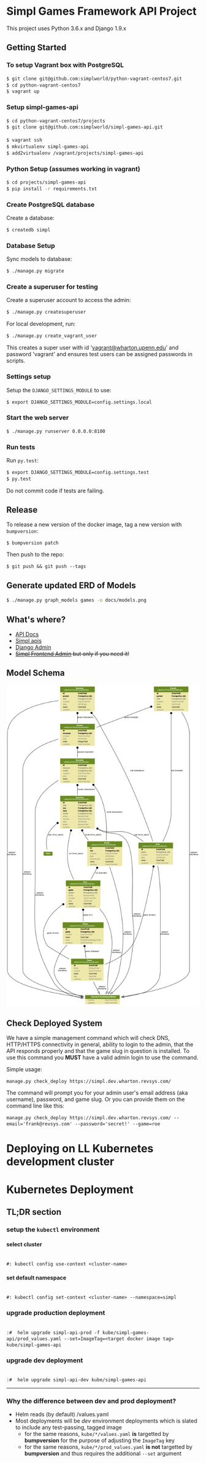 # Simpl Games Framework API Project

This project uses Python 3.6.x and Django 1.9.x

## Getting Started

### To setup Vagrant box with PostgreSQL

```bash
$ git clone git@github.com:simplworld/python-vagrant-centos7.git
$ cd python-vagrant-centos7
$ vagrant up
```

### Setup simpl-games-api

```bash
$ cd python-vagrant-centos7/projects
$ git clone git@github.com:simplworld/simpl-games-api.git

$ vagrant ssh
$ mkvirtualenv simpl-games-api
$ add2virtualenv /vagrant/projects/simpl-games-api
```

### Python Setup (assumes working in vagrant)

```bash
$ cd projects/simpl-games-api
$ pip install -r requirements.txt
```

### Create PostgreSQL database

Create a database:

```bash
$ createdb simpl
```

### Database Setup

Sync models to database:

```bash
$ ./manage.py migrate
```

### Create a superuser for testing

Create a superuser account to access the admin:

```bash
$ ./manage.py createsuperuser
```

For local development, run:

```bash
$ ./manage.py create_vagrant_user
```

This creates a super user with id 'vagrant@wharton.upenn.edu' and password 'vagrant' and ensures test users can be assigned passwords in scripts.

### Settings setup

Setup the `DJANGO_SETTINGS_MODULE` to use:

```bash
$ export DJANGO_SETTINGS_MODULE=config.settings.local
```

### Start the web server

```bash
$ ./manage.py runserver 0.0.0.0:8100
```

### Run tests

Run `py.test`:

```bash
$ export DJANGO_SETTINGS_MODULE=config.settings.test
$ py.test
```

Do not commit code if tests are failing.

## Release

To release a new version of the docker image, tag a new version with `bumpversion`:

```
$ bumpversion patch
```

Then push to the repo:

```
$ git push && git push --tags
```


## Generate updated ERD of Models

```bash
$ ./manage.py graph_models games -o docs/models.png
```

## What's where?

- [API Docs](http://localhost:8100/)
- [Simpl apis](http://localhost:8100/apis/)
- [Django Admin](http://localhost:8100/admin/)
- ~~[Simpl Frontend Admin](http://localhost:8100/simpl/) but only if you need it!~~

## Model Schema

![](docs/models.png)

## Check Deployed System

We have a simple management command which will check DNS, HTTP/HTTPS connectivity in general, ability to login to the admin, that the API responds properly and that the game slug in question is installed.  To use this command you **MUST** have a valid admin login to use the command.

Simple usage:

```
manage.py check_deploy https://simpl.dev.wharton.revsys.com/
```

The command will prompt you for your admin user's email address (aka username), password, and game slug.  Or you can provide them on the command line like this: 

```
manage.py check_deploy https://simpl.dev.wharton.revsys.com/ --email='frank@revsys.com' --password='secret!' --game=roe
```

# Deploying on LL Kubernetes development cluster


# Kubernetes Deployment

## TL;DR section


### setup the `kubectl` environment


#### select cluster

```

#: kubectl config use-context <cluster-name>

```

#### set default namespace

```

#: kubectl config set-context <cluster-name> --namespace=simpl

```

### upgrade production deployment 

```

:#  helm upgrade simpl-api-prod -f kube/simpl-games-api/prod_values.yaml --set=ImageTag=<target docker image tag> kube/simpl-games-api

```

### upgrade dev deployment
```

:#  helm upgrade simpl-api-dev kube/simpl-games-api

```

----

### Why the difference between dev and prod deployment?

 * Helm reads (by default) <chart-name>/values.yaml
 * Most deployments will be _dev_ environment deployments which is slated to include any test-passing, tagged image
   * for the same reasons, `kube/*/values.yaml` **is** targetted by **bumpversion** for the purpose of adjusting the `ImageTag` key
   * for the same reasons, `kube/*/prod_values.yaml` **is not** targetted by **bumpversion** and thus requires the additional `--set` argument

